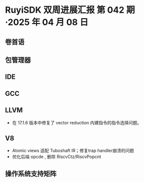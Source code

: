 # RuyiSDK 双周进展汇报  第 042 期·2025 年 04 月 08 日

## 卷首语

## 包管理器

## IDE

## GCC

## LLVM

- 在 17.1.6 版本中修复了 vector reduction 内建指令的指令选择问题。

## V8
- Atomic views 适配 Tuboshaft IR；修复trap handler崩溃的问题
- 优化后端 opcde , 删除 RiscvCtz/RiscvPopcnt

## 操作系统支持矩阵
